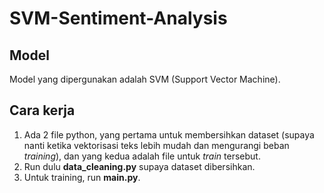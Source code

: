 # SVM-Sentiment-Analysis
## Model
Model yang dipergunakan adalah SVM (Support Vector Machine).
## Cara kerja
1. Ada 2 file python, yang pertama untuk membersihkan dataset (supaya nanti ketika vektorisasi teks lebih mudah dan mengurangi beban _training_), dan yang kedua adalah file untuk _train_ tersebut.
2. Run dulu **data_cleaning.py** supaya dataset dibersihkan.
3. Untuk training, run **main.py**.
